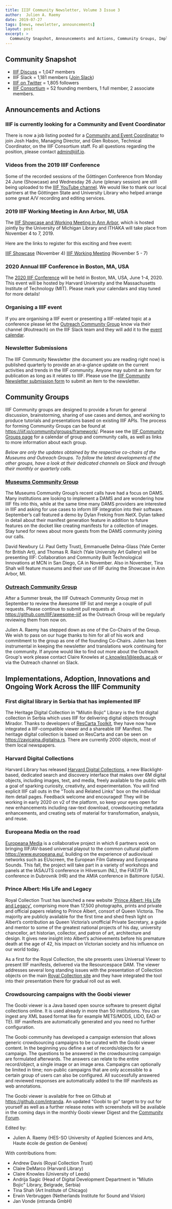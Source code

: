 ```yaml
---
title: IIIF Community Newsletter, Volume 3 Issue 3
author:  Julien A. Raemy
date: 2019-07-27
tags: [news, newsletter, announcements]
layout: post
excerpt: >
  Community Snapshot, Announcements and Actions, Community Groups, Implementations, Adoption, Innovations and Ongoing Work Across the IIIF Community
---
```


## Community Snapshot
* [IIIF Discuss][iiif-discuss] = 1,047 members
* IIIF Slack = 1,181 members ([Join Slack][slack])
* [IIIF on Twitter][iiif-twitter] = 1,805 followers
* [IIIF Consortium][iiif-c] = 52 founding members, 1 full member, 2 associate members.

## Announcements and Actions

### IIIF is currently looking for a Community and Event Coordinator

There is now a job listing posted for a [Community and Event Coordinator][cec-job] to join Josh Hadro, Managing Director, and Glen Robson, Technical Coordinator, on the IIIF Consortium staff. Fo all questions regarding the position, please contact <admin@iiif.io>. 

### Videos from the 2019 IIIF Conference 

Some of the recorded sessions of the Göttingen Conference from Monday 24 June (Showcase) and Wednesday 26 June (plenary session) are still being uploaded to the [IIIF YouTube channel][iiif-youtube]. We would like to thank our local partners at the Göttingen State and University Library who helped arrange some great A/V recording and editing services.

### 2019 IIIF Working Meeting in Ann Arbor, MI, USA

The [IIIF Showcase and Working Meeting in Ann Arbor][2019-ann], which is hosted jointly by the University of Michigan Library and ITHAKA will take place from November 4 to 7, 2019. 

Here are the links to register for this exciting and free event:

[IIIF Showcase][ann-showcase] (November 4)
[IIIF Working Meeting][ann-wm] (November 5 - 7)

### 2020 Annual IIIF Conference in Boston, MA, USA

The [2020 IIIF Conference][2020-boston] will be held in Boston, MA, USA, June 1-4, 2020. This event will be hosted by Harvard University and the Massachusetts Institute of Technology (MIT). Please mark your calendars and stay tuned for more details!

### Organising a IIIF event

If you are organising a IIIF event or presenting a IIIF-related topic at a conference please let the [Outreach Community Group][groups-outreach] know via their channel (#outreach) on the IIIF Slack team and they will add it to the [event calendar][iiif-event].

### Newsletter Submissions

The IIIF Community Newsletter (the document you are reading right now) is published quarterly to provide an at-a-glance update on the current activities and trends in the IIIF community. Anyone may submit an item for publication as long as it relates to IIIF. Please use the [IIIF Community Newsletter submission form][submission-form] to submit an item to the newsletter.

## Community Groups

IIIF Community groups are designed to provide a forum for general discussion, brainstorming, sharing of use cases and demos, and working to produce tutorials and presentations based on existing IIIF APIs. The process for forming Community Groups can be found at <https://iiif.io/community/groups/framework/>. Please see the [IIIF Community Groups page][groups] for a calendar of group and community calls, as well as links to more information about each group.

_Below are only the updates obtained by the respective co-chairs of the Museums and Outreach Groups. To follow the latest developments of the other groups, have a look at their dedicated channels on Slack and through their monthly or quarterly calls._

### [Museums Community Group][groups-museums]
The Museums Community Group’s recent calls have had a focus on DAMS. Many institutions are looking to implement a DAMS and are wondering how IIIF fits into this, while at the same time many DAMS providers are interested in IIIF and asking for use cases to inform IIIF integration into their software. September’s call featured a demo by Dylan Freking from NetX. Dylan talked in detail about their manifest generation feature in addition to future features on the docket like creating manifests for a collection of images. Stay tuned for news about more guests from the DAMS community joining our calls.

David Newbury (J. Paul Getty Trust), Emmanuelle Delma-Glass (Yale Center for British Art), and Thomas R. Raich (Yale University Art Gallery) will be presenting IIIF: Collaboration and Community Built Technological Innovations at MCN in San Diego, CA in November. Also in November, Tina Shah will feature museums and their use of IIIF during the Showcase in Ann Arbor, MI.

### [Outreach Community Group][groups-outreach]
After a Summer break, the IIIF Outreach Community Group met in September to review the Awesome IIIF list and merge a couple of pull requests. Please continue to submit pull requests at <https://github.com/IIIF/awesome-iiif> as the Outreach Group will be regularly reviewing them from now on. 

Julien A. Raemy has stepped down as one of the Co-Chairs of the Group. We wish to pass on our huge thanks to him for all of his work and commitment to the group as one of the founding Co-Chairs. Julien has been instrumental in keeping the newsletter and translations work continuing for the community. If anyone would like to find out more about the Outreach Group's work please contact Claire Knowles at <c.knowles1@leeds.ac.uk> or via the Outreach channel on Slack.

## Implementations, Adoption, Innovations and Ongoing Work Across the IIIF Community

### First digital library in Serbia that has implemented IIIF
The Heritage Digital Collection in "Milutin Bojic" Library is the first digital collection in Serbia which uses IIIF for delivering digital objects through Mirador. Thanks to developers of [ResCarta Toolkit][rescarta], they have now have integrated a IIIF-compatible viewer and a shareable IIIF Manifest. The heritage digital collection is based on ResCarta and can be seen on <https://zavicajna.digitalna.rs>.  There are currently 2000 objects, most of them local newspapers.

### Harvard Digital Collections
Harvard Library has released [Harvard Digital Collections][harvard-dc], a new Blacklight-based, dedicated search and discovery interface that makes over 6M digital objects, including images, text, and media, freely available to the public with a goal of sparking curiosity, creativity, and experimentation. You will find explicit IIIF call outs in the "Tools and Related Links" box on the individual item detail pages. Feedback welcome and encouraged! They will be working in early 2020 on v2 of the platform, so keep your eyes open for new enhancements including raw-text download, crowdsourcing metadata enhancements, and creating sets of material for transformation, analysis, and reuse.

### Europeana Media on the road
[Europeana Media][europeana-media] is a collaborative project in which 6 partners work on bringing IIIF/AV-based universal playout to the common cultural platform <https://www.europeana.eu/>, building on the experience of audiovisual networks such as EUscreen, the European Film Gateway and Europeana Sounds. This fall, the project will take part in a variety of workshops and panels at the IASA/JTS conference in Hilversum (NL), the FIAT/IFTA conference in Dubrovnik (HR) and the AMIA conference in Baltimore (USA). 

### Prince Albert: His Life and Legacy
Royal Collection Trust has launched a new website [‘Prince Albert: His Life and Legacy’][albert], comprising more than 17,500 photographs, prints and private and official papers relating to Prince Albert, consort of Queen Victoria. The majority are publicly available for the first time and shed fresh light on Albert’s contribution as Queen Victoria’s unofficial Private Secretary, a guide and mentor to some of the greatest national projects of his day, university chancellor, art historian, collector, and patron of art, architecture and design. It gives new insight into Albert’s achievements before his premature death at the age of 42, his impact on Victorian society and his influence on our world today.

As a first for the Royal Collection, the site presents uses Universal Viewer to present IIIF manifests, delivered via the Resourcespace DAM. The viewer addresses several long standing issues with the presentation of Collection objects on the main [Royal Collection site][royal] and they have integrated the tool into their presentation there for gradual roll out as well.

### Crowdsourcing campaigns with the Goobi viewer
The Goobi viewer is a Java based open source software to present digital collections online. It is used already in more than 50 institutions. You can ingest any XML based format like for example METS/MODS, LIDO, EAD or TEI. IIIF manifests are automatically generated and you need no further configuration.

The Goobi community has developed a campaign extension that allows generic crowdsourcing campaigns to be curated with the Goobi viewer content. In the beginning you define a set of records/objects for a campaign. The questions to be answered in the crowdsourcing campaign are formulated afterwards. The answers can relate to the entire record/object, a single image or an image area. Campaigns can optionally be limited in time; non-public campaigns that are only accessible to a certain group of users can also be configured.
All successfully answered and reviewed responses are automatically added to the IIIF manifests as web annotations.

The Goobi viewer is available for free on Github at <https://github.com/intranda>. An updated "Goobi to go" target to try out for yourself as well as a further release notes with screenshots will be available in the coming days in the monthly Goobi viewer Digest and the [Community Forum][goobi-forum].

Edited by:
* Julien A. Raemy (HES-SO University of Applied Sciences and Arts, Haute école de gestion de Genève)

With contributions from:
* Andrew Davis (Royal Collection Trust)
* Claire DeMarco (Harvard Library)
* Claire Knowles (University of Leeds)
* Andrija Sagic (Head of Digital Development Department in "Milutin Bojic" Library, Belgrade, Serbia)
* Tina Shah (Art Institute of Chicago)
* Erwin Verbruggen (Netherlands Institute for Sound and Vision)
* Jan Vonde (intranda GmbH)

[2019-ann]: https://iiif.io/event/2019/ann_arbor/
[2020-boston]: https://iiif.io/event/2020/boston/
[ann-showcase]: https://www.eventbrite.co.uk/e/iiif-ann-arbor-showcase-tickets-70171899039
[ann-wm]: https://www.eventbrite.co.uk/e/2019-iiif-working-meeting-ann-arbor-tickets-70170260137
[cec-job]: https://jobs.diglib.org/job/community-and-event-coordinator/
[rescarta]: https://rescarta.org 
[harvard-dc]: https://library.harvard.edu/digital-collections
[europeana-media]: https://pro.europeana.eu/project/europeana-media
[awesome-iiif]: https://github.com/IIIF/awesome-iiif
[goobi-forum]: https://community.goobi.io
[albert]: https://albert.rct.uk
[royal]: https://www.rct.uk/collection
[groups]: https://iiif.io/community/groups/
[groups-3d]: https://iiif.io/community/groups/3d/
[groups-archives]: https://iiif.io/community/groups/archives/
[groups-av]: https://iiif.io/community/groups/av/
[groups-discovery]: https://iiif.io/community/groups/discovery/
[groups-manuscripts]: https://iiif.io/community/groups/manuscripts/
[groups-museums]: https://iiif.io/community/groups/museums/
[groups-newspapers]: https://iiif.io/community/groups/newspapers/
[groups-outreach]: https://iiif.io/community/groups/outreach/
[groups-sw]: https://iiif.io/community/groups/software/
[groups-text]:https://iiif.io/community/groups/text-granularity/
[iiif-c]: https://iiif.io/community/consortium/
[iiif-c-members]: https://iiif.io/community/consortium/#members
[iiif-discovery]: https://iiif.io/api/discovery/0.3/  
[iiif-discuss]: https://groups.google.com/forum/#!forum/iiif-discuss
[iiif-event]: https://iiif.io/event/
[iiif-twitter]: https://twitter.com/iiif_io
[iiif-faq]: https://iiif.io/community/faq/
[iiifc-faq]: https://iiif.io/community/consortium/faq/
[iiif-trc]: https://iiif.io/community/trc/
[slack]: http://bit.ly/iiif-slack
[submission-form]: https://goo.gl/forms/nw54cBpowzzTPRbp2 
[iiif-youtube]: https://www.youtube.com/channel/UClcQIkLdYra7ZnOmMJnC5OA
